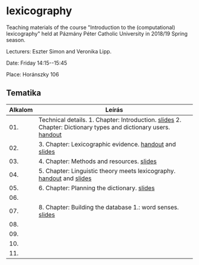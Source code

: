 # lexicography
Teaching materials of the course "Introduction to the (computational) lexicography" held at Pázmány Péter Catholic University in 2018/19 Spring season. 

Lecturers: Eszter Simon and Veronika Lipp. 

Date: Friday 14:15--15:45

Place: Horánszky 106

## Tematika

| Alkalom | Leírás |
|---------|--------|
| 01. | Technical details. 1. Chapter: Introduction. [slides](Lexicography_1.pdf) 2. Chapter: Dictionary types and dictionary users. [handout](ppt-hez_1.docx) |
| 02. | 3. Chapter: Lexicographic evidence. [handout](lexico_handout_2019_02_22.pdf) and [slides](lexi_ea_2019_02_22.pdf)|
| 03. | 4. Chapter: Methods and resources. [slides](Lexikografia_KA.pdf)  |
| 04. | 5. Chapter: Linguistic theory meets lexicography. [handout](lexico_handout.pdf) and [slides](lexico5.pdf) |
| 05. | 6. Chapter: Planning the dictionary. [slides](chapter6.pptx) |
| 06. |  |
| 07. | 8. Chapter: Building the database 1.: word senses. [slides](szamlexiko_DodeReka.pdf)|
| 08. |  |
| 09. |  |
| 10. |  |
| 11. |  |
